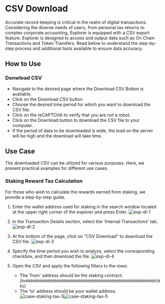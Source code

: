 # CSV Download

Accurate record-keeping is critical in the realm of digital transactions.
Considering the diverse needs of users, from personal tax returns to complex corporate accounting, Explorer is equipped with a CSV export feature.
Explorer is designed to access and output data such as On Chain Transactions and Token Transfers.
Read below to understand the step-by-step process and additional tools available to ensure data accuracy.

## How to Use

### Donwload CSV

- Navigate to the desired page where the Download CSV Button is available.
- Click on the Download CSV button
- Choose the desired time period for which you want to download the CSV file.
- Click on the reCAPTCHA to verify that you are not a robot.
- Click on the Download button to download the CSV file to your computer.
- If the period of data to be downloaded is wide, the load on the server will be high and the download will take time.


## Use Case
The downloaded CSV can be utilized for various purposes. Here, we present practical examples for different use cases.

### Staking Reward Tax Calculation
For those who wish to calculate the rewards earned from staking, we provide a step-by-step guide.


1. Enter the wallet address used for staking in the search window located at the upper right corner of the explorer and press Enter.
   ![exp-dl-1](/img/docs/tech/csv-download/exp-dl-1.jpg)

2. In the Transaction Details section, select the 'Internal Transactions' tab.
   ![exp-dl-2](/img/docs/tech/csv-download/exp-dl-2.jpg)

3. At the bottom of the page, click on "CSV Download" to download the CSV file.
   ![exp-dl-3](/img/docs/tech/csv-download/exp-dl-3.jpg)

4. Specify the time period you wish to analyze, select the corresponding checkbox, and then download the file.
   ![exp-dl-4](/img/docs/tech/csv-download/exp-dl-4.jpg)

5. Open the CSV and apply the following filters to the rows:
   - The 'from' address should be the staking contract: (`0x000000000000000000000000000000000000000000000000000000000001001`)
   - The 'to' address should be your wallet address.
     ![case-staking-tax-5](/img/docs/tech/csv-download/case-staking-tax-5.png)![case-staking-tax-5](/img/docs/tech/csv-download/case-staking-tax-5.png)
